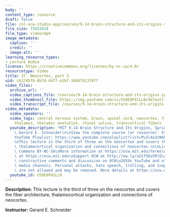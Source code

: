 ```yaml
---
body: ''
content_type: resource
draft: false
file: /ol-ocw-studio-app/courses/9-14-brain-structure-and-its-origins-spring-2014/mit9_14s14_lec37_360p_16_9.mp4
file_size: 75452628
file_type: video/mp4
image_metadata:
  caption: ''
  credit: ''
  image-alt: ''
learning_resource_types:
- Lecture Audio
license: https://creativecommons.org/licenses/by-nc-sa/4.0/
resourcetype: Video
title: 37. Neocortex, part 3
uid: cb37d5fb-8b7d-447f-a1bf-3d40701376ff
video_files:
  archive_url: ''
  video_captions_file: /courses/9-14-brain-structure-and-its-origins-spring-2014/mit9_14s14_lec37_captions.vtt
  video_thumbnail_file: https://img.youtube.com/vi/CG9E8P41LL0/default.jpg
  video_transcript_file: /courses/9-14-brain-structure-and-its-origins-spring-2014/mit9_14s14_lec37_transcript.pdf
video_metadata:
  video_speakers: ''
  video_tags: central nervous system, brain, spinal cord, neocortex, fiber architecture,
    thalamus, thalamic evolution, rhinal sulcus, transcortical fibers
  youtube_description: "MIT 9.14 Brain Structure and Its Origins, Spring 2014\nInstructor:\
    \ Gerard E. Schneider\n\nView the complete course (or resource): https://ocw.mit.edu/9-14S14\n\
    YouTube Playlist: https://www.youtube.com/playlist?list=PLUl4u3cNGP62ABe0O-0qtaHHxyKQi1ZwR\n\
    \nThis lecture is the third of three on the neocortex and covers the fiber architecture,\
    \ thalamocortical organization and connections of neocortex.\n\nLicense: Creative\
    \ Commons BY-NC-SA\nMore information at https://ocw.mit.edu/terms\nMore courses\
    \ at https://ocw.mit.edu\nSupport OCW at http://ow.ly/a1If50zVRlQ\n\nWe encourage\
    \ constructive comments and discussion on OCW\u2019s YouTube and other social\
    \ media channels. Personal attacks, hate speech, trolling, and inappropriate comments\
    \ are not allowed and may be removed. More details at https://ocw.mit.edu/comments."
  youtube_id: CG9E8P41LL0
---
```

**Description:** This lecture is the third of three on the neocortex and covers the fiber architecture, thalamocortical organization and connections of neocortex.

**Instructor:** Gerard E. Schneider
